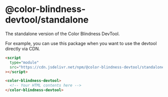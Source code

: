 # @color-blindness-devtool/standalone

The standalone version of the Color Blindness DevTool.

For example, you can use this package when you want to use the devtool directly via CDN.

```html
<script
  type="module"
  src="https://cdn.jsdelivr.net/npm/@color-blindness-devtool/standalone@latest/dist/index.js"
></script>

<color-blindness-devtool>
  <!-- Your HTML contents here -->
</color-blindness-devtool>
```
